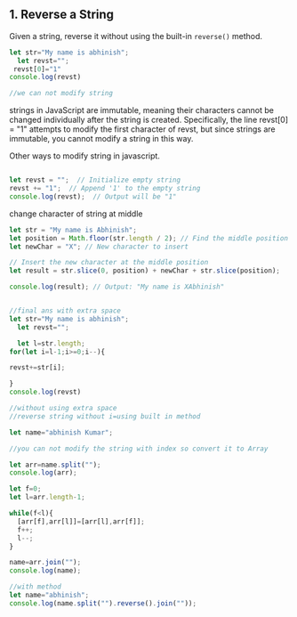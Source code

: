 ## 1. Reverse a String
Given a string, reverse it without using the built-in `reverse()` method.

```javascript
let str="My name is abhinish";
  let revst="";
 revst[0]="1"
console.log(revst)

//we can not modify string
```

strings in JavaScript are immutable, meaning their characters cannot be changed individually after the string is created. Specifically, the line revst[0] = "1" attempts to modify the first character of revst, but since strings are immutable, you cannot modify a string in this way.

Other ways to modify string in javascript.

```javascript

let revst = "";  // Initialize empty string
revst += "1";  // Append '1' to the empty string
console.log(revst);  // Output will be "1"

```
change character of string at middle 

```javascript
let str = "My name is Abhinish";
let position = Math.floor(str.length / 2); // Find the middle position
let newChar = "X"; // New character to insert

// Insert the new character at the middle position
let result = str.slice(0, position) + newChar + str.slice(position);

console.log(result); // Output: "My name is XAbhinish"

```

```javascript

//final ans with extra space
let str="My name is abhinish";
  let revst="";

  let l=str.length;
for(let i=l-1;i>=0;i--){

revst+=str[i];

}
console.log(revst)
```

```javascript
//without using extra space
//reverse string without i=using built in method

let name="abhinish Kumar";

//you can not modify the string with index so convert it to Array

let arr=name.split("");
console.log(arr);

let f=0;
let l=arr.length-1;

while(f<l){
  [arr[f],arr[l]]=[arr[l],arr[f]];
  f++;
  l--;
}

name=arr.join("");
console.log(name);
```


```javascript
//with method
let name="abhinish";
console.log(name.split("").reverse().join(""));
```







